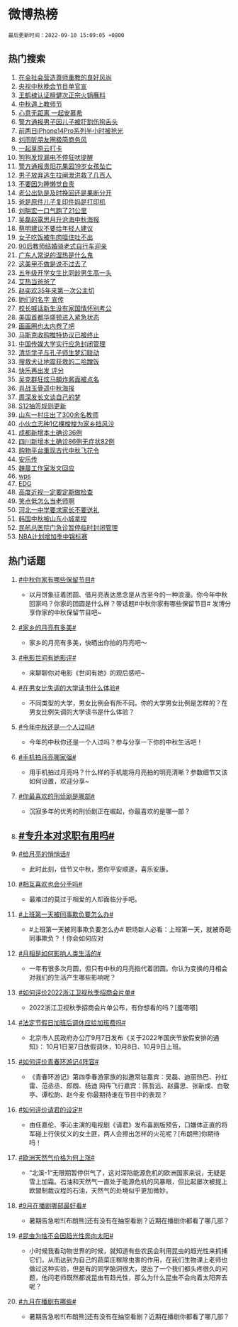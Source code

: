 # 微博热榜

`最后更新时间：2022-09-10 15:09:05 +0800`

## 热门搜索

1. [在全社会营造尊师重教的良好风尚](https://m.weibo.cn/search?containerid=100103type%3D1%26t%3D10%26q%3D%23%E5%9C%A8%E5%85%A8%E7%A4%BE%E4%BC%9A%E8%90%A5%E9%80%A0%E5%B0%8A%E5%B8%88%E9%87%8D%E6%95%99%E7%9A%84%E8%89%AF%E5%A5%BD%E9%A3%8E%E5%B0%9A%23&stream_entry_id=51&isnewpage=1&extparam=seat%3D1%26pos%3D0%26c_type%3D51%26filter_type%3Drealtimehot%26dgr%3D0%26cate%3D10103%26display_time%3D1662793743%26pre_seqid%3D1662793510839021328165&luicode=10000011&lfid=106003type%253D25%2526t%253D3%2526disable_hot%253D1%2526filter_type%253Drealtimehot)
1. [央视中秋晚会节目单官宣](http://m.weibo.cn/c/wbox?&id=076e2qeuae&roomid=15343&q=%23%E5%A4%AE%E8%A7%86%E4%B8%AD%E7%A7%8B%E6%99%9A%E4%BC%9A%E8%8A%82%E7%9B%AE%E5%8D%95%E5%AE%98%E5%AE%A3%23&extparam=seat%3D1%26pos%3D0%26realpos%3D1%26lcate%3D5001%26c_type%3D31%26flag%3D1%26band_rank%3D1%26filter_type%3Drealtimehot%26q%3D%2523%25E5%25A4%25AE%25E8%25A7%2586%25E4%25B8%25AD%25E7%25A7%258B%25E6%2599%259A%25E4%25BC%259A%25E8%258A%2582%25E7%259B%25AE%25E5%258D%2595%25E5%25AE%2598%25E5%25AE%25A3%2523%26dgr%3D0%26cate%3D0%26display_time%3D1662793743%26pre_seqid%3D1662793510839021328165&luicode=10000011&lfid=106003type%253D25%2526t%253D3%2526disable_hot%253D1%2526filter_type%253Drealtimehot)
1. [王鹤棣认证檀健次正宗火锅蘸料](http://m.weibo.cn/c/wbox?&id=076e2qeuae&roomid=15332&q=%23%E7%8E%8B%E9%B9%A4%E6%A3%A3%E8%AE%A4%E8%AF%81%E6%AA%80%E5%81%A5%E6%AC%A1%E6%AD%A3%E5%AE%97%E7%81%AB%E9%94%85%E8%98%B8%E6%96%99%23&extparam=seat%3D1%26pos%3D1%26realpos%3D2%26lcate%3D5001%26c_type%3D31%26flag%3D1%26band_rank%3D2%26filter_type%3Drealtimehot%26q%3D%2523%25E7%258E%258B%25E9%25B9%25A4%25E6%25A3%25A3%25E8%25AE%25A4%25E8%25AF%2581%25E6%25AA%2580%25E5%2581%25A5%25E6%25AC%25A1%25E6%25AD%25A3%25E5%25AE%2597%25E7%2581%25AB%25E9%2594%2585%25E8%2598%25B8%25E6%2596%2599%2523%26dgr%3D0%26cate%3D0%26display_time%3D1662793743%26pre_seqid%3D1662793510839021328165&luicode=10000011&lfid=106003type%253D25%2526t%253D3%2526disable_hot%253D1%2526filter_type%253Drealtimehot)
1. [中秋遇上教师节](https://m.weibo.cn/search?containerid=100103type%3D1%26t%3D10%26q%3D%23%E4%B8%AD%E7%A7%8B%E9%81%87%E4%B8%8A%E6%95%99%E5%B8%88%E8%8A%82%23&stream_entry_id=31&isnewpage=1&extparam=seat%3D1%26pos%3D2%26realpos%3D3%26lcate%3D5001%26c_type%3D31%26flag%3D16%26band_rank%3D3%26filter_type%3Drealtimehot%26q%3D%2523%25E4%25B8%25AD%25E7%25A7%258B%25E9%2581%2587%25E4%25B8%258A%25E6%2595%2599%25E5%25B8%2588%25E8%258A%2582%2523%26dgr%3D0%26cate%3D0%26display_time%3D1662793743%26pre_seqid%3D1662793510839021328165&luicode=10000011&lfid=106003type%253D25%2526t%253D3%2526disable_hot%253D1%2526filter_type%253Drealtimehot)
1. [心意无距离 一起安慕希](https://m.weibo.cn/search?containerid=100103type%3D1%26t%3D10%26q%3D%23%E5%BF%83%E6%84%8F%E6%97%A0%E8%B7%9D%E7%A6%BB+%E4%B8%80%E8%B5%B7%E5%AE%89%E6%85%95%E5%B8%8C%23&stream_entry_id=31&isnewpage=1&extparam=seat%3D1%26topic_ad%3D1%26pos%3D3%26lcate%3D5001%26c_type%3D31%26band_rank%3D4%26adid%3D164760%26filter_type%3Drealtimehot%26q%3D%2523%25E5%25BF%2583%25E6%2584%258F%25E6%2597%25A0%25E8%25B7%259D%25E7%25A6%25BB%2520%25E4%25B8%2580%25E8%25B5%25B7%25E5%25AE%2589%25E6%2585%2595%25E5%25B8%258C%2523%26dgr%3D0%26cate%3D0%26display_time%3D1662793743%26pre_seqid%3D1662793510839021328165&luicode=10000011&lfid=106003type%253D25%2526t%253D3%2526disable_hot%253D1%2526filter_type%253Drealtimehot)
1. [警方通报男子因儿子被吓割伤狗舌头](https://m.weibo.cn/search?containerid=100103type%3D1%26t%3D10%26q%3D%23%E8%AD%A6%E6%96%B9%E9%80%9A%E6%8A%A5%E7%94%B7%E5%AD%90%E5%9B%A0%E5%84%BF%E5%AD%90%E8%A2%AB%E5%90%93%E5%89%B2%E4%BC%A4%E7%8B%97%E8%88%8C%E5%A4%B4%23&stream_entry_id=31&isnewpage=1&extparam=seat%3D1%26pos%3D4%26realpos%3D4%26lcate%3D5001%26c_type%3D31%26flag%3D0%26band_rank%3D4%26filter_type%3Drealtimehot%26q%3D%2523%25E8%25AD%25A6%25E6%2596%25B9%25E9%2580%259A%25E6%258A%25A5%25E7%2594%25B7%25E5%25AD%2590%25E5%259B%25A0%25E5%2584%25BF%25E5%25AD%2590%25E8%25A2%25AB%25E5%2590%2593%25E5%2589%25B2%25E4%25BC%25A4%25E7%258B%2597%25E8%2588%258C%25E5%25A4%25B4%2523%26dgr%3D0%26cate%3D0%26display_time%3D1662793743%26pre_seqid%3D1662793510839021328165&luicode=10000011&lfid=106003type%253D25%2526t%253D3%2526disable_hot%253D1%2526filter_type%253Drealtimehot)
1. [前两日iPhone14Pro系列半小时被抢光](https://m.weibo.cn/search?containerid=100103type%3D1%26t%3D10%26q%3D%23%E5%89%8D%E4%B8%A4%E6%97%A5iPhone14Pro%E7%B3%BB%E5%88%97%E5%8D%8A%E5%B0%8F%E6%97%B6%E8%A2%AB%E6%8A%A2%E5%85%89%23&stream_entry_id=31&isnewpage=1&extparam=seat%3D1%26pos%3D5%26realpos%3D5%26lcate%3D5001%26c_type%3D31%26flag%3D0%26band_rank%3D5%26filter_type%3Drealtimehot%26q%3D%2523%25E5%2589%258D%25E4%25B8%25A4%25E6%2597%25A5iPhone14Pro%25E7%25B3%25BB%25E5%2588%2597%25E5%258D%258A%25E5%25B0%258F%25E6%2597%25B6%25E8%25A2%25AB%25E6%258A%25A2%25E5%2585%2589%2523%26dgr%3D0%26cate%3D0%26display_time%3D1662793743%26pre_seqid%3D1662793510839021328165&luicode=10000011&lfid=106003type%253D25%2526t%253D3%2526disable_hot%253D1%2526filter_type%253Drealtimehot)
1. [刘雨昕朋友圈极简商务风](http://m.weibo.cn/c/wbox?&id=076e2qeuae&roomid=15313&q=%23%E5%88%98%E9%9B%A8%E6%98%95%E6%9C%8B%E5%8F%8B%E5%9C%88%E6%9E%81%E7%AE%80%E5%95%86%E5%8A%A1%E9%A3%8E%23&extparam=seat%3D1%26pos%3D6%26realpos%3D6%26lcate%3D5001%26c_type%3D31%26flag%3D0%26band_rank%3D6%26filter_type%3Drealtimehot%26q%3D%2523%25E5%2588%2598%25E9%259B%25A8%25E6%2598%2595%25E6%259C%258B%25E5%258F%258B%25E5%259C%2588%25E6%259E%2581%25E7%25AE%2580%25E5%2595%2586%25E5%258A%25A1%25E9%25A3%258E%2523%26dgr%3D0%26cate%3D0%26display_time%3D1662793743%26pre_seqid%3D1662793510839021328165&luicode=10000011&lfid=106003type%253D25%2526t%253D3%2526disable_hot%253D1%2526filter_type%253Drealtimehot)
1. [一起草原云打卡](https://m.weibo.cn/search?containerid=100103type%3D1%26t%3D10%26q%3D%23%E4%B8%80%E8%B5%B7%E8%8D%89%E5%8E%9F%E4%BA%91%E6%89%93%E5%8D%A1%23&stream_entry_id=31&isnewpage=1&extparam=seat%3D1%26pos%3D7%26lcate%3D5001%26c_type%3D31%26band_rank%3D7%26adid%3D164858%26filter_type%3Drealtimehot%26q%3D%2523%25E4%25B8%2580%25E8%25B5%25B7%25E8%258D%2589%25E5%258E%259F%25E4%25BA%2591%25E6%2589%2593%25E5%258D%25A1%2523%26dgr%3D0%26cate%3D0%26display_time%3D1662793743%26pre_seqid%3D1662793510839021328165&luicode=10000011&lfid=106003type%253D25%2526t%253D3%2526disable_hot%253D1%2526filter_type%253Drealtimehot)
1. [狗狗发现漏电不停狂吠提醒](https://m.weibo.cn/search?containerid=100103type%3D1%26t%3D10%26q%3D%23%E7%8B%97%E7%8B%97%E5%8F%91%E7%8E%B0%E6%BC%8F%E7%94%B5%E4%B8%8D%E5%81%9C%E7%8B%82%E5%90%A0%E6%8F%90%E9%86%92%23&stream_entry_id=31&isnewpage=1&extparam=seat%3D1%26pos%3D8%26realpos%3D7%26lcate%3D5001%26c_type%3D31%26flag%3D1%26band_rank%3D7%26filter_type%3Drealtimehot%26q%3D%2523%25E7%258B%2597%25E7%258B%2597%25E5%258F%2591%25E7%258E%25B0%25E6%25BC%258F%25E7%2594%25B5%25E4%25B8%258D%25E5%2581%259C%25E7%258B%2582%25E5%2590%25A0%25E6%258F%2590%25E9%2586%2592%2523%26dgr%3D0%26cate%3D0%26display_time%3D1662793743%26pre_seqid%3D1662793510839021328165&luicode=10000011&lfid=106003type%253D25%2526t%253D3%2526disable_hot%253D1%2526filter_type%253Drealtimehot)
1. [警方通报贵阳花果园19岁女孩坠亡](https://m.weibo.cn/search?containerid=100103type%3D1%26t%3D10%26q%3D%23%E8%AD%A6%E6%96%B9%E9%80%9A%E6%8A%A5%E8%B4%B5%E9%98%B3%E8%8A%B1%E6%9E%9C%E5%9B%AD19%E5%B2%81%E5%A5%B3%E5%AD%A9%E5%9D%A0%E4%BA%A1%23&stream_entry_id=31&isnewpage=1&extparam=seat%3D1%26pos%3D9%26realpos%3D8%26lcate%3D5001%26c_type%3D31%26flag%3D0%26band_rank%3D8%26filter_type%3Drealtimehot%26q%3D%2523%25E8%25AD%25A6%25E6%2596%25B9%25E9%2580%259A%25E6%258A%25A5%25E8%25B4%25B5%25E9%2598%25B3%25E8%258A%25B1%25E6%259E%259C%25E5%259B%25AD19%25E5%25B2%2581%25E5%25A5%25B3%25E5%25AD%25A9%25E5%259D%25A0%25E4%25BA%25A1%2523%26dgr%3D0%26cate%3D0%26display_time%3D1662793743%26pre_seqid%3D1662793510839021328165&luicode=10000011&lfid=106003type%253D25%2526t%253D3%2526disable_hot%253D1%2526filter_type%253Drealtimehot)
1. [男子放弃逃生拉闸泄洪救了几百人](http://m.weibo.cn/c/wbox?&id=076e2qeuae&roomid=15287&q=%23%E7%94%B7%E5%AD%90%E6%94%BE%E5%BC%83%E9%80%83%E7%94%9F%E6%8B%89%E9%97%B8%E6%B3%84%E6%B4%AA%E6%95%91%E4%BA%86%E5%87%A0%E7%99%BE%E4%BA%BA%23&extparam=seat%3D1%26pos%3D10%26realpos%3D9%26lcate%3D5001%26c_type%3D31%26flag%3D16%26band_rank%3D9%26filter_type%3Drealtimehot%26q%3D%2523%25E7%2594%25B7%25E5%25AD%2590%25E6%2594%25BE%25E5%25BC%2583%25E9%2580%2583%25E7%2594%259F%25E6%258B%2589%25E9%2597%25B8%25E6%25B3%2584%25E6%25B4%25AA%25E6%2595%2591%25E4%25BA%2586%25E5%2587%25A0%25E7%2599%25BE%25E4%25BA%25BA%2523%26dgr%3D0%26cate%3D0%26display_time%3D1662793743%26pre_seqid%3D1662793510839021328165&luicode=10000011&lfid=106003type%253D25%2526t%253D3%2526disable_hot%253D1%2526filter_type%253Drealtimehot)
1. [不要因为睡懒觉自责](https://m.weibo.cn/search?containerid=100103type%3D1%26t%3D10%26q%3D%23%E4%B8%8D%E8%A6%81%E5%9B%A0%E4%B8%BA%E7%9D%A1%E6%87%92%E8%A7%89%E8%87%AA%E8%B4%A3%23&stream_entry_id=31&isnewpage=1&extparam=seat%3D1%26pos%3D11%26realpos%3D10%26lcate%3D5001%26c_type%3D31%26flag%3D0%26band_rank%3D10%26filter_type%3Drealtimehot%26q%3D%2523%25E4%25B8%258D%25E8%25A6%2581%25E5%259B%25A0%25E4%25B8%25BA%25E7%259D%25A1%25E6%2587%2592%25E8%25A7%2589%25E8%2587%25AA%25E8%25B4%25A3%2523%26dgr%3D0%26cate%3D0%26display_time%3D1662793743%26pre_seqid%3D1662793510839021328165&luicode=10000011&lfid=106003type%253D25%2526t%253D3%2526disable_hot%253D1%2526filter_type%253Drealtimehot)
1. [老公出轨是及时挽回还是果断分开](http://m.weibo.cn/c/wbox?&id=076e2qeuae&roomid=15324&q=%23%E8%80%81%E5%85%AC%E5%87%BA%E8%BD%A8%E6%98%AF%E5%8F%8A%E6%97%B6%E6%8C%BD%E5%9B%9E%E8%BF%98%E6%98%AF%E6%9E%9C%E6%96%AD%E5%88%86%E5%BC%80%23&extparam=seat%3D1%26pos%3D12%26realpos%3D11%26lcate%3D5001%26c_type%3D31%26flag%3D2%26band_rank%3D11%26filter_type%3Drealtimehot%26q%3D%2523%25E8%2580%2581%25E5%2585%25AC%25E5%2587%25BA%25E8%25BD%25A8%25E6%2598%25AF%25E5%258F%258A%25E6%2597%25B6%25E6%258C%25BD%25E5%259B%259E%25E8%25BF%2598%25E6%2598%25AF%25E6%259E%259C%25E6%2596%25AD%25E5%2588%2586%25E5%25BC%2580%2523%26dgr%3D0%26cate%3D0%26display_time%3D1662793743%26pre_seqid%3D1662793510839021328165&luicode=10000011&lfid=106003type%253D25%2526t%253D3%2526disable_hot%253D1%2526filter_type%253Drealtimehot)
1. [爸是原件儿子复印件妈是打印机](https://m.weibo.cn/search?containerid=100103type%3D1%26t%3D10%26q%3D%23%E7%88%B8%E6%98%AF%E5%8E%9F%E4%BB%B6%E5%84%BF%E5%AD%90%E5%A4%8D%E5%8D%B0%E4%BB%B6%E5%A6%88%E6%98%AF%E6%89%93%E5%8D%B0%E6%9C%BA%23&stream_entry_id=31&isnewpage=1&extparam=seat%3D1%26pos%3D13%26realpos%3D12%26lcate%3D5001%26c_type%3D31%26flag%3D0%26band_rank%3D12%26filter_type%3Drealtimehot%26q%3D%2523%25E7%2588%25B8%25E6%2598%25AF%25E5%258E%259F%25E4%25BB%25B6%25E5%2584%25BF%25E5%25AD%2590%25E5%25A4%258D%25E5%258D%25B0%25E4%25BB%25B6%25E5%25A6%2588%25E6%2598%25AF%25E6%2589%2593%25E5%258D%25B0%25E6%259C%25BA%2523%26dgr%3D0%26cate%3D0%26display_time%3D1662793743%26pre_seqid%3D1662793510839021328165&luicode=10000011&lfid=106003type%253D25%2526t%253D3%2526disable_hot%253D1%2526filter_type%253Drealtimehot)
1. [刘畊宏一口气跑了21公里](https://m.weibo.cn/search?containerid=100103type%3D1%26t%3D10%26q%3D%23%E5%88%98%E7%95%8A%E5%AE%8F%E4%B8%80%E5%8F%A3%E6%B0%94%E8%B7%91%E4%BA%8621%E5%85%AC%E9%87%8C%23&stream_entry_id=31&isnewpage=1&extparam=seat%3D1%26pos%3D14%26realpos%3D13%26lcate%3D5001%26c_type%3D31%26flag%3D0%26band_rank%3D13%26filter_type%3Drealtimehot%26q%3D%2523%25E5%2588%2598%25E7%2595%258A%25E5%25AE%258F%25E4%25B8%2580%25E5%258F%25A3%25E6%25B0%2594%25E8%25B7%2591%25E4%25BA%258621%25E5%2585%25AC%25E9%2587%258C%2523%26dgr%3D0%26cate%3D0%26display_time%3D1662793743%26pre_seqid%3D1662793510839021328165&luicode=10000011&lfid=106003type%253D25%2526t%253D3%2526disable_hot%253D1%2526filter_type%253Drealtimehot)
1. [吴磊赵露思月升沧海中秋海报](https://m.weibo.cn/search?containerid=100103type%3D1%26t%3D10%26q%3D%23%E5%90%B4%E7%A3%8A%E8%B5%B5%E9%9C%B2%E6%80%9D%E6%9C%88%E5%8D%87%E6%B2%A7%E6%B5%B7%E4%B8%AD%E7%A7%8B%E6%B5%B7%E6%8A%A5%23&stream_entry_id=31&isnewpage=1&extparam=seat%3D1%26pos%3D15%26realpos%3D14%26lcate%3D5001%26c_type%3D31%26flag%3D0%26band_rank%3D14%26filter_type%3Drealtimehot%26q%3D%2523%25E5%2590%25B4%25E7%25A3%258A%25E8%25B5%25B5%25E9%259C%25B2%25E6%2580%259D%25E6%259C%2588%25E5%258D%2587%25E6%25B2%25A7%25E6%25B5%25B7%25E4%25B8%25AD%25E7%25A7%258B%25E6%25B5%25B7%25E6%258A%25A5%2523%26dgr%3D0%26cate%3D0%26display_time%3D1662793743%26pre_seqid%3D1662793510839021328165&luicode=10000011&lfid=106003type%253D25%2526t%253D3%2526disable_hot%253D1%2526filter_type%253Drealtimehot)
1. [蔡明建议不要给年轻人建议](https://m.weibo.cn/search?containerid=100103type%3D1%26t%3D10%26q%3D%23%E8%94%A1%E6%98%8E%E5%BB%BA%E8%AE%AE%E4%B8%8D%E8%A6%81%E7%BB%99%E5%B9%B4%E8%BD%BB%E4%BA%BA%E5%BB%BA%E8%AE%AE%23&stream_entry_id=31&isnewpage=1&extparam=seat%3D1%26pos%3D16%26realpos%3D15%26lcate%3D5001%26c_type%3D31%26flag%3D1%26band_rank%3D15%26filter_type%3Drealtimehot%26q%3D%2523%25E8%2594%25A1%25E6%2598%258E%25E5%25BB%25BA%25E8%25AE%25AE%25E4%25B8%258D%25E8%25A6%2581%25E7%25BB%2599%25E5%25B9%25B4%25E8%25BD%25BB%25E4%25BA%25BA%25E5%25BB%25BA%25E8%25AE%25AE%2523%26dgr%3D0%26cate%3D0%26display_time%3D1662793743%26pre_seqid%3D1662793510839021328165&luicode=10000011&lfid=106003type%253D25%2526t%253D3%2526disable_hot%253D1%2526filter_type%253Drealtimehot)
1. [女子吃饭被牛肉噎住吐不出](https://m.weibo.cn/search?containerid=100103type%3D1%26t%3D10%26q%3D%23%E5%A5%B3%E5%AD%90%E5%90%83%E9%A5%AD%E8%A2%AB%E7%89%9B%E8%82%89%E5%99%8E%E4%BD%8F%E5%90%90%E4%B8%8D%E5%87%BA%23&stream_entry_id=31&isnewpage=1&extparam=seat%3D1%26pos%3D17%26realpos%3D16%26lcate%3D5001%26c_type%3D31%26flag%3D0%26band_rank%3D16%26filter_type%3Drealtimehot%26q%3D%2523%25E5%25A5%25B3%25E5%25AD%2590%25E5%2590%2583%25E9%25A5%25AD%25E8%25A2%25AB%25E7%2589%259B%25E8%2582%2589%25E5%2599%258E%25E4%25BD%258F%25E5%2590%2590%25E4%25B8%258D%25E5%2587%25BA%2523%26dgr%3D0%26cate%3D0%26display_time%3D1662793743%26pre_seqid%3D1662793510839021328165&luicode=10000011&lfid=106003type%253D25%2526t%253D3%2526disable_hot%253D1%2526filter_type%253Drealtimehot)
1. [90后教师结婚骑老式自行车迎亲](https://m.weibo.cn/search?containerid=100103type%3D1%26t%3D10%26q%3D%2390%E5%90%8E%E6%95%99%E5%B8%88%E7%BB%93%E5%A9%9A%E9%AA%91%E8%80%81%E5%BC%8F%E8%87%AA%E8%A1%8C%E8%BD%A6%E8%BF%8E%E4%BA%B2%23&stream_entry_id=31&isnewpage=1&extparam=seat%3D1%26pos%3D18%26realpos%3D17%26lcate%3D5001%26c_type%3D31%26flag%3D0%26band_rank%3D17%26filter_type%3Drealtimehot%26q%3D%252390%25E5%2590%258E%25E6%2595%2599%25E5%25B8%2588%25E7%25BB%2593%25E5%25A9%259A%25E9%25AA%2591%25E8%2580%2581%25E5%25BC%258F%25E8%2587%25AA%25E8%25A1%258C%25E8%25BD%25A6%25E8%25BF%258E%25E4%25BA%25B2%2523%26dgr%3D0%26cate%3D0%26display_time%3D1662793743%26pre_seqid%3D1662793510839021328165&luicode=10000011&lfid=106003type%253D25%2526t%253D3%2526disable_hot%253D1%2526filter_type%253Drealtimehot)
1. [广东人常说的湿热是什么鬼](http://m.weibo.cn/c/wbox?&id=076e2qeuae&roomid=15267&q=%23%E5%B9%BF%E4%B8%9C%E4%BA%BA%E5%B8%B8%E8%AF%B4%E7%9A%84%E6%B9%BF%E7%83%AD%E6%98%AF%E4%BB%80%E4%B9%88%E9%AC%BC%23&extparam=seat%3D1%26pos%3D19%26realpos%3D18%26lcate%3D5001%26c_type%3D31%26flag%3D1%26band_rank%3D18%26filter_type%3Drealtimehot%26q%3D%2523%25E5%25B9%25BF%25E4%25B8%259C%25E4%25BA%25BA%25E5%25B8%25B8%25E8%25AF%25B4%25E7%259A%2584%25E6%25B9%25BF%25E7%2583%25AD%25E6%2598%25AF%25E4%25BB%2580%25E4%25B9%2588%25E9%25AC%25BC%2523%26dgr%3D0%26cate%3D0%26display_time%3D1662793743%26pre_seqid%3D1662793510839021328165&luicode=10000011&lfid=106003type%253D25%2526t%253D3%2526disable_hot%253D1%2526filter_type%253Drealtimehot)
1. [这美甲不做是说不过去了](https://m.weibo.cn/search?containerid=100103type%3D1%26t%3D10%26q%3D%23%E8%BF%99%E7%BE%8E%E7%94%B2%E4%B8%8D%E5%81%9A%E6%98%AF%E8%AF%B4%E4%B8%8D%E8%BF%87%E5%8E%BB%E4%BA%86%23&stream_entry_id=31&isnewpage=1&extparam=seat%3D1%26pos%3D20%26realpos%3D19%26lcate%3D5001%26c_type%3D31%26flag%3D0%26band_rank%3D19%26filter_type%3Drealtimehot%26q%3D%2523%25E8%25BF%2599%25E7%25BE%258E%25E7%2594%25B2%25E4%25B8%258D%25E5%2581%259A%25E6%2598%25AF%25E8%25AF%25B4%25E4%25B8%258D%25E8%25BF%2587%25E5%258E%25BB%25E4%25BA%2586%2523%26dgr%3D0%26cate%3D0%26display_time%3D1662793743%26pre_seqid%3D1662793510839021328165&luicode=10000011&lfid=106003type%253D25%2526t%253D3%2526disable_hot%253D1%2526filter_type%253Drealtimehot)
1. [五年级开学女生比同龄男生高一头](https://m.weibo.cn/search?containerid=100103type%3D1%26t%3D10%26q%3D%23%E4%BA%94%E5%B9%B4%E7%BA%A7%E5%BC%80%E5%AD%A6%E5%A5%B3%E7%94%9F%E6%AF%94%E5%90%8C%E9%BE%84%E7%94%B7%E7%94%9F%E9%AB%98%E4%B8%80%E5%A4%B4%23&stream_entry_id=31&isnewpage=1&extparam=seat%3D1%26pos%3D21%26realpos%3D20%26lcate%3D5001%26c_type%3D31%26flag%3D1%26band_rank%3D20%26filter_type%3Drealtimehot%26q%3D%2523%25E4%25BA%2594%25E5%25B9%25B4%25E7%25BA%25A7%25E5%25BC%2580%25E5%25AD%25A6%25E5%25A5%25B3%25E7%2594%259F%25E6%25AF%2594%25E5%2590%258C%25E9%25BE%2584%25E7%2594%25B7%25E7%2594%259F%25E9%25AB%2598%25E4%25B8%2580%25E5%25A4%25B4%2523%26dgr%3D0%26cate%3D0%26display_time%3D1662793743%26pre_seqid%3D1662793510839021328165&luicode=10000011&lfid=106003type%253D25%2526t%253D3%2526disable_hot%253D1%2526filter_type%253Drealtimehot)
1. [艾热当爸爸了](http://m.weibo.cn/c/wbox?&id=076e2qeuae&roomid=15358&q=%23%E8%89%BE%E7%83%AD%E5%BD%93%E7%88%B8%E7%88%B8%E4%BA%86%23&extparam=seat%3D1%26pos%3D22%26realpos%3D21%26lcate%3D5001%26c_type%3D31%26flag%3D1%26band_rank%3D21%26filter_type%3Drealtimehot%26q%3D%2523%25E8%2589%25BE%25E7%2583%25AD%25E5%25BD%2593%25E7%2588%25B8%25E7%2588%25B8%25E4%25BA%2586%2523%26dgr%3D0%26cate%3D0%26display_time%3D1662793743%26pre_seqid%3D1662793510839021328165&luicode=10000011&lfid=106003type%253D25%2526t%253D3%2526disable_hot%253D1%2526filter_type%253Drealtimehot)
1. [赵奕欢35年来第一次公主切](https://m.weibo.cn/search?containerid=100103type%3D1%26t%3D10%26q%3D%23%E8%B5%B5%E5%A5%95%E6%AC%A235%E5%B9%B4%E6%9D%A5%E7%AC%AC%E4%B8%80%E6%AC%A1%E5%85%AC%E4%B8%BB%E5%88%87%23&stream_entry_id=31&isnewpage=1&extparam=seat%3D1%26pos%3D23%26realpos%3D22%26lcate%3D5001%26c_type%3D31%26flag%3D1%26band_rank%3D22%26filter_type%3Drealtimehot%26q%3D%2523%25E8%25B5%25B5%25E5%25A5%2595%25E6%25AC%25A235%25E5%25B9%25B4%25E6%259D%25A5%25E7%25AC%25AC%25E4%25B8%2580%25E6%25AC%25A1%25E5%2585%25AC%25E4%25B8%25BB%25E5%2588%2587%2523%26dgr%3D0%26cate%3D0%26display_time%3D1662793743%26pre_seqid%3D1662793510839021328165&luicode=10000011&lfid=106003type%253D25%2526t%253D3%2526disable_hot%253D1%2526filter_type%253Drealtimehot)
1. [她们的名字 宣传](http://m.weibo.cn/c/wbox?&id=076e2qeuae&roomid=15335&q=%23%E5%A5%B9%E4%BB%AC%E7%9A%84%E5%90%8D%E5%AD%97+%E5%AE%A3%E4%BC%A0%23&extparam=seat%3D1%26pos%3D24%26realpos%3D23%26lcate%3D5001%26c_type%3D31%26flag%3D0%26band_rank%3D23%26filter_type%3Drealtimehot%26q%3D%2523%25E5%25A5%25B9%25E4%25BB%25AC%25E7%259A%2584%25E5%2590%258D%25E5%25AD%2597%2520%25E5%25AE%25A3%25E4%25BC%25A0%2523%26dgr%3D0%26cate%3D0%26display_time%3D1662793743%26pre_seqid%3D1662793510839021328165&luicode=10000011&lfid=106003type%253D25%2526t%253D3%2526disable_hot%253D1%2526filter_type%253Drealtimehot)
1. [校长喊话新生没有家国情怀别考公](https://m.weibo.cn/search?containerid=100103type%3D1%26t%3D10%26q%3D%23%E6%A0%A1%E9%95%BF%E5%96%8A%E8%AF%9D%E6%96%B0%E7%94%9F%E6%B2%A1%E6%9C%89%E5%AE%B6%E5%9B%BD%E6%83%85%E6%80%80%E5%88%AB%E8%80%83%E5%85%AC%23&stream_entry_id=31&isnewpage=1&extparam=seat%3D1%26pos%3D25%26realpos%3D24%26lcate%3D5001%26c_type%3D31%26flag%3D1%26band_rank%3D24%26filter_type%3Drealtimehot%26q%3D%2523%25E6%25A0%25A1%25E9%2595%25BF%25E5%2596%258A%25E8%25AF%259D%25E6%2596%25B0%25E7%2594%259F%25E6%25B2%25A1%25E6%259C%2589%25E5%25AE%25B6%25E5%259B%25BD%25E6%2583%2585%25E6%2580%2580%25E5%2588%25AB%25E8%2580%2583%25E5%2585%25AC%2523%26dgr%3D0%26cate%3D0%26display_time%3D1662793743%26pre_seqid%3D1662793510839021328165&luicode=10000011&lfid=106003type%253D25%2526t%253D3%2526disable_hot%253D1%2526filter_type%253Drealtimehot)
1. [美国首都华盛顿进入紧急状态](https://m.weibo.cn/search?containerid=100103type%3D1%26t%3D10%26q%3D%23%E7%BE%8E%E5%9B%BD%E9%A6%96%E9%83%BD%E5%8D%8E%E7%9B%9B%E9%A1%BF%E8%BF%9B%E5%85%A5%E7%B4%A7%E6%80%A5%E7%8A%B6%E6%80%81%23&stream_entry_id=31&isnewpage=1&extparam=seat%3D1%26pos%3D26%26realpos%3D25%26lcate%3D5001%26c_type%3D31%26flag%3D0%26band_rank%3D25%26filter_type%3Drealtimehot%26q%3D%2523%25E7%25BE%258E%25E5%259B%25BD%25E9%25A6%2596%25E9%2583%25BD%25E5%258D%258E%25E7%259B%259B%25E9%25A1%25BF%25E8%25BF%259B%25E5%2585%25A5%25E7%25B4%25A7%25E6%2580%25A5%25E7%258A%25B6%25E6%2580%2581%2523%26dgr%3D0%26cate%3D0%26display_time%3D1662793743%26pre_seqid%3D1662793510839021328165&luicode=10000011&lfid=106003type%253D25%2526t%253D3%2526disable_hot%253D1%2526filter_type%253Drealtimehot)
1. [画画圈也太内卷了吧](https://m.weibo.cn/search?containerid=100103type%3D1%26t%3D10%26q%3D%23%E7%94%BB%E7%94%BB%E5%9C%88%E4%B9%9F%E5%A4%AA%E5%86%85%E5%8D%B7%E4%BA%86%E5%90%A7%23&stream_entry_id=31&isnewpage=1&extparam=seat%3D1%26pos%3D27%26realpos%3D26%26lcate%3D5001%26c_type%3D31%26flag%3D1%26band_rank%3D26%26filter_type%3Drealtimehot%26q%3D%2523%25E7%2594%25BB%25E7%2594%25BB%25E5%259C%2588%25E4%25B9%259F%25E5%25A4%25AA%25E5%2586%2585%25E5%258D%25B7%25E4%25BA%2586%25E5%2590%25A7%2523%26dgr%3D0%26cate%3D0%26display_time%3D1662793743%26pre_seqid%3D1662793510839021328165&luicode=10000011&lfid=106003type%253D25%2526t%253D3%2526disable_hot%253D1%2526filter_type%253Drealtimehot)
1. [马斯克收购推特协议已被终止](https://m.weibo.cn/search?containerid=100103type%3D1%26t%3D10%26q%3D%23%E9%A9%AC%E6%96%AF%E5%85%8B%E6%94%B6%E8%B4%AD%E6%8E%A8%E7%89%B9%E5%8D%8F%E8%AE%AE%E5%B7%B2%E8%A2%AB%E7%BB%88%E6%AD%A2%23&stream_entry_id=31&isnewpage=1&extparam=seat%3D1%26pos%3D28%26realpos%3D27%26lcate%3D5001%26c_type%3D31%26flag%3D0%26band_rank%3D27%26filter_type%3Drealtimehot%26q%3D%2523%25E9%25A9%25AC%25E6%2596%25AF%25E5%2585%258B%25E6%2594%25B6%25E8%25B4%25AD%25E6%258E%25A8%25E7%2589%25B9%25E5%258D%258F%25E8%25AE%25AE%25E5%25B7%25B2%25E8%25A2%25AB%25E7%25BB%2588%25E6%25AD%25A2%2523%26dgr%3D0%26cate%3D0%26display_time%3D1662793743%26pre_seqid%3D1662793510839021328165&luicode=10000011&lfid=106003type%253D25%2526t%253D3%2526disable_hot%253D1%2526filter_type%253Drealtimehot)
1. [中国传媒大学实行应急封闭管理](https://m.weibo.cn/search?containerid=100103type%3D1%26t%3D10%26q%3D%23%E4%B8%AD%E5%9B%BD%E4%BC%A0%E5%AA%92%E5%A4%A7%E5%AD%A6%E5%AE%9E%E8%A1%8C%E5%BA%94%E6%80%A5%E5%B0%81%E9%97%AD%E7%AE%A1%E7%90%86%23&stream_entry_id=31&isnewpage=1&extparam=seat%3D1%26pos%3D29%26realpos%3D28%26lcate%3D5001%26c_type%3D31%26flag%3D0%26band_rank%3D28%26filter_type%3Drealtimehot%26q%3D%2523%25E4%25B8%25AD%25E5%259B%25BD%25E4%25BC%25A0%25E5%25AA%2592%25E5%25A4%25A7%25E5%25AD%25A6%25E5%25AE%259E%25E8%25A1%258C%25E5%25BA%2594%25E6%2580%25A5%25E5%25B0%2581%25E9%2597%25AD%25E7%25AE%25A1%25E7%2590%2586%2523%26dgr%3D0%26cate%3D0%26display_time%3D1662793743%26pre_seqid%3D1662793510839021328165&luicode=10000011&lfid=106003type%253D25%2526t%253D3%2526disable_hot%253D1%2526filter_type%253Drealtimehot)
1. [清华学子与孔子师生梦幻联动](https://m.weibo.cn/search?containerid=100103type%3D1%26t%3D10%26q%3D%23%E6%B8%85%E5%8D%8E%E5%AD%A6%E5%AD%90%E4%B8%8E%E5%AD%94%E5%AD%90%E5%B8%88%E7%94%9F%E6%A2%A6%E5%B9%BB%E8%81%94%E5%8A%A8%23&stream_entry_id=31&isnewpage=1&extparam=seat%3D1%26pos%3D30%26realpos%3D29%26lcate%3D5001%26c_type%3D31%26flag%3D0%26band_rank%3D29%26filter_type%3Drealtimehot%26q%3D%2523%25E6%25B8%2585%25E5%258D%258E%25E5%25AD%25A6%25E5%25AD%2590%25E4%25B8%258E%25E5%25AD%2594%25E5%25AD%2590%25E5%25B8%2588%25E7%2594%259F%25E6%25A2%25A6%25E5%25B9%25BB%25E8%2581%2594%25E5%258A%25A8%2523%26dgr%3D0%26cate%3D0%26display_time%3D1662793743%26pre_seqid%3D1662793510839021328165&luicode=10000011&lfid=106003type%253D25%2526t%253D3%2526disable_hot%253D1%2526filter_type%253Drealtimehot)
1. [搜救犬让地震获救的二哈蹭饭](https://m.weibo.cn/search?containerid=100103type%3D1%26t%3D10%26q%3D%23%E6%90%9C%E6%95%91%E7%8A%AC%E8%AE%A9%E5%9C%B0%E9%9C%87%E8%8E%B7%E6%95%91%E7%9A%84%E4%BA%8C%E5%93%88%E8%B9%AD%E9%A5%AD%23&stream_entry_id=31&isnewpage=1&extparam=seat%3D1%26pos%3D31%26realpos%3D30%26lcate%3D5001%26c_type%3D31%26flag%3D0%26band_rank%3D30%26filter_type%3Drealtimehot%26q%3D%2523%25E6%2590%259C%25E6%2595%2591%25E7%258A%25AC%25E8%25AE%25A9%25E5%259C%25B0%25E9%259C%2587%25E8%258E%25B7%25E6%2595%2591%25E7%259A%2584%25E4%25BA%258C%25E5%2593%2588%25E8%25B9%25AD%25E9%25A5%25AD%2523%26dgr%3D0%26cate%3D0%26display_time%3D1662793743%26pre_seqid%3D1662793510839021328165&luicode=10000011&lfid=106003type%253D25%2526t%253D3%2526disable_hot%253D1%2526filter_type%253Drealtimehot)
1. [快乐再出发 评分](https://m.weibo.cn/search?containerid=100103type%3D1%26t%3D10%26q%3D%E5%BF%AB%E4%B9%90%E5%86%8D%E5%87%BA%E5%8F%91+%E8%AF%84%E5%88%86&stream_entry_id=31&isnewpage=1&extparam=seat%3D1%26pos%3D32%26realpos%3D31%26lcate%3D5001%26c_type%3D31%26flag%3D1%26band_rank%3D31%26filter_type%3Drealtimehot%26q%3D%25E5%25BF%25AB%25E4%25B9%2590%25E5%2586%258D%25E5%2587%25BA%25E5%258F%2591%2520%25E8%25AF%2584%25E5%2588%2586%26dgr%3D0%26cate%3D0%26display_time%3D1662793743%26pre_seqid%3D1662793510839021328165&luicode=10000011&lfid=106003type%253D25%2526t%253D3%2526disable_hot%253D1%2526filter_type%253Drealtimehot)
1. [吴克群狂炫马頔炸酱面被点名](http://m.weibo.cn/c/wbox?&id=076e2qeuae&roomid=15349&q=%23%E5%90%B4%E5%85%8B%E7%BE%A4%E7%8B%82%E7%82%AB%E9%A9%AC%E9%A0%94%E7%82%B8%E9%85%B1%E9%9D%A2%E8%A2%AB%E7%82%B9%E5%90%8D%23&extparam=seat%3D1%26pos%3D33%26realpos%3D32%26lcate%3D5001%26c_type%3D31%26flag%3D1%26band_rank%3D32%26filter_type%3Drealtimehot%26q%3D%2523%25E5%2590%25B4%25E5%2585%258B%25E7%25BE%25A4%25E7%258B%2582%25E7%2582%25AB%25E9%25A9%25AC%25E9%25A0%2594%25E7%2582%25B8%25E9%2585%25B1%25E9%259D%25A2%25E8%25A2%25AB%25E7%2582%25B9%25E5%2590%258D%2523%26dgr%3D0%26cate%3D0%26display_time%3D1662793743%26pre_seqid%3D1662793510839021328165&luicode=10000011&lfid=106003type%253D25%2526t%253D3%2526disable_hot%253D1%2526filter_type%253Drealtimehot)
1. [肖战玉骨遥中秋海报](http://m.weibo.cn/c/wbox?&id=076e2qeuae&roomid=15295&q=%23%E8%82%96%E6%88%98%E7%8E%89%E9%AA%A8%E9%81%A5%E4%B8%AD%E7%A7%8B%E6%B5%B7%E6%8A%A5%23&extparam=seat%3D1%26pos%3D34%26realpos%3D33%26lcate%3D5001%26c_type%3D31%26flag%3D0%26band_rank%3D33%26filter_type%3Drealtimehot%26q%3D%2523%25E8%2582%2596%25E6%2588%2598%25E7%258E%2589%25E9%25AA%25A8%25E9%2581%25A5%25E4%25B8%25AD%25E7%25A7%258B%25E6%25B5%25B7%25E6%258A%25A5%2523%26dgr%3D0%26cate%3D0%26display_time%3D1662793743%26pre_seqid%3D1662793510839021328165&luicode=10000011&lfid=106003type%253D25%2526t%253D3%2526disable_hot%253D1%2526filter_type%253Drealtimehot)
1. [周深发长文谈自己的梦](https://m.weibo.cn/search?containerid=100103type%3D1%26t%3D10%26q%3D%23%E5%91%A8%E6%B7%B1%E5%8F%91%E9%95%BF%E6%96%87%E8%B0%88%E8%87%AA%E5%B7%B1%E7%9A%84%E6%A2%A6%23&stream_entry_id=31&isnewpage=1&extparam=seat%3D1%26pos%3D35%26realpos%3D34%26lcate%3D5001%26c_type%3D31%26flag%3D1%26band_rank%3D34%26filter_type%3Drealtimehot%26q%3D%2523%25E5%2591%25A8%25E6%25B7%25B1%25E5%258F%2591%25E9%2595%25BF%25E6%2596%2587%25E8%25B0%2588%25E8%2587%25AA%25E5%25B7%25B1%25E7%259A%2584%25E6%25A2%25A6%2523%26dgr%3D0%26cate%3D0%26display_time%3D1662793743%26pre_seqid%3D1662793510839021328165&luicode=10000011&lfid=106003type%253D25%2526t%253D3%2526disable_hot%253D1%2526filter_type%253Drealtimehot)
1. [S12抽签规则更新](https://m.weibo.cn/search?containerid=100103type%3D1%26t%3D10%26q%3D%23S12%E6%8A%BD%E7%AD%BE%E8%A7%84%E5%88%99%E6%9B%B4%E6%96%B0%23&stream_entry_id=31&isnewpage=1&extparam=seat%3D1%26pos%3D36%26realpos%3D35%26lcate%3D5001%26c_type%3D31%26flag%3D0%26band_rank%3D35%26filter_type%3Drealtimehot%26q%3D%2523S12%25E6%258A%25BD%25E7%25AD%25BE%25E8%25A7%2584%25E5%2588%2599%25E6%259B%25B4%25E6%2596%25B0%2523%26dgr%3D0%26cate%3D0%26display_time%3D1662793743%26pre_seqid%3D1662793510839021328165&luicode=10000011&lfid=106003type%253D25%2526t%253D3%2526disable_hot%253D1%2526filter_type%253Drealtimehot)
1. [山东一村庄出了300余名教师](https://m.weibo.cn/search?containerid=100103type%3D1%26t%3D10%26q%3D%23%E5%B1%B1%E4%B8%9C%E4%B8%80%E6%9D%91%E5%BA%84%E5%87%BA%E4%BA%86300%E4%BD%99%E5%90%8D%E6%95%99%E5%B8%88%23&stream_entry_id=31&isnewpage=1&extparam=seat%3D1%26pos%3D37%26realpos%3D36%26lcate%3D5001%26c_type%3D31%26flag%3D0%26band_rank%3D36%26filter_type%3Drealtimehot%26q%3D%2523%25E5%25B1%25B1%25E4%25B8%259C%25E4%25B8%2580%25E6%259D%2591%25E5%25BA%2584%25E5%2587%25BA%25E4%25BA%2586300%25E4%25BD%2599%25E5%2590%258D%25E6%2595%2599%25E5%25B8%2588%2523%26dgr%3D0%26cate%3D0%26display_time%3D1662793743%26pre_seqid%3D1662793510839021328165&luicode=10000011&lfid=106003type%253D25%2526t%253D3%2526disable_hot%253D1%2526filter_type%253Drealtimehot)
1. [小伙立志种1亿棵梭梭为家乡挡风沙](https://m.weibo.cn/search?containerid=100103type%3D1%26t%3D10%26q%3D%23%E5%B0%8F%E4%BC%99%E7%AB%8B%E5%BF%97%E7%A7%8D1%E4%BA%BF%E6%A3%B5%E6%A2%AD%E6%A2%AD%E4%B8%BA%E5%AE%B6%E4%B9%A1%E6%8C%A1%E9%A3%8E%E6%B2%99%23&stream_entry_id=31&isnewpage=1&extparam=seat%3D1%26pos%3D38%26realpos%3D37%26lcate%3D5001%26c_type%3D31%26flag%3D1%26band_rank%3D37%26filter_type%3Drealtimehot%26q%3D%2523%25E5%25B0%258F%25E4%25BC%2599%25E7%25AB%258B%25E5%25BF%2597%25E7%25A7%258D1%25E4%25BA%25BF%25E6%25A3%25B5%25E6%25A2%25AD%25E6%25A2%25AD%25E4%25B8%25BA%25E5%25AE%25B6%25E4%25B9%25A1%25E6%258C%25A1%25E9%25A3%258E%25E6%25B2%2599%2523%26dgr%3D0%26cate%3D0%26display_time%3D1662793743%26pre_seqid%3D1662793510839021328165&luicode=10000011&lfid=106003type%253D25%2526t%253D3%2526disable_hot%253D1%2526filter_type%253Drealtimehot)
1. [成都新增本土确诊36例](https://m.weibo.cn/search?containerid=100103type%3D1%26t%3D10%26q%3D%23%E6%88%90%E9%83%BD%E6%96%B0%E5%A2%9E%E6%9C%AC%E5%9C%9F%E7%A1%AE%E8%AF%8A36%E4%BE%8B%23&stream_entry_id=31&isnewpage=1&extparam=seat%3D1%26pos%3D39%26realpos%3D38%26lcate%3D5001%26c_type%3D31%26flag%3D0%26band_rank%3D38%26filter_type%3Drealtimehot%26q%3D%2523%25E6%2588%2590%25E9%2583%25BD%25E6%2596%25B0%25E5%25A2%259E%25E6%259C%25AC%25E5%259C%259F%25E7%25A1%25AE%25E8%25AF%258A36%25E4%25BE%258B%2523%26dgr%3D0%26cate%3D0%26display_time%3D1662793743%26pre_seqid%3D1662793510839021328165&luicode=10000011&lfid=106003type%253D25%2526t%253D3%2526disable_hot%253D1%2526filter_type%253Drealtimehot)
1. [四川新增本土确诊86例无症状82例](https://m.weibo.cn/search?containerid=100103type%3D1%26t%3D10%26q%3D%23%E5%9B%9B%E5%B7%9D%E6%96%B0%E5%A2%9E%E6%9C%AC%E5%9C%9F%E7%A1%AE%E8%AF%8A86%E4%BE%8B%E6%97%A0%E7%97%87%E7%8A%B682%E4%BE%8B%23&stream_entry_id=31&isnewpage=1&extparam=seat%3D1%26pos%3D40%26realpos%3D39%26lcate%3D5001%26c_type%3D31%26flag%3D0%26band_rank%3D39%26filter_type%3Drealtimehot%26q%3D%2523%25E5%259B%259B%25E5%25B7%259D%25E6%2596%25B0%25E5%25A2%259E%25E6%259C%25AC%25E5%259C%259F%25E7%25A1%25AE%25E8%25AF%258A86%25E4%25BE%258B%25E6%2597%25A0%25E7%2597%2587%25E7%258A%25B682%25E4%25BE%258B%2523%26dgr%3D0%26cate%3D0%26display_time%3D1662793743%26pre_seqid%3D1662793510839021328165&luicode=10000011&lfid=106003type%253D25%2526t%253D3%2526disable_hot%253D1%2526filter_type%253Drealtimehot)
1. [购物平台重现古代中秋飞花令](https://m.weibo.cn/search?containerid=100103type%3D1%26t%3D10%26q%3D%23%E8%B4%AD%E7%89%A9%E5%B9%B3%E5%8F%B0%E9%87%8D%E7%8E%B0%E5%8F%A4%E4%BB%A3%E4%B8%AD%E7%A7%8B%E9%A3%9E%E8%8A%B1%E4%BB%A4%23&stream_entry_id=31&isnewpage=1&extparam=seat%3D1%26pos%3D41%26realpos%3D40%26lcate%3D5001%26c_type%3D31%26flag%3D0%26band_rank%3D40%26adid%3D165076%26filter_type%3Drealtimehot%26q%3D%2523%25E8%25B4%25AD%25E7%2589%25A9%25E5%25B9%25B3%25E5%258F%25B0%25E9%2587%258D%25E7%258E%25B0%25E5%258F%25A4%25E4%25BB%25A3%25E4%25B8%25AD%25E7%25A7%258B%25E9%25A3%259E%25E8%258A%25B1%25E4%25BB%25A4%2523%26dgr%3D0%26cate%3D0%26display_time%3D1662793743%26pre_seqid%3D1662793510839021328165&luicode=10000011&lfid=106003type%253D25%2526t%253D3%2526disable_hot%253D1%2526filter_type%253Drealtimehot)
1. [安乐传](http://m.weibo.cn/c/wbox?&id=076e2qeuae&roomid=9774&q=%23%E5%AE%89%E4%B9%90%E4%BC%A0%23&extparam=seat%3D1%26pos%3D42%26realpos%3D41%26lcate%3D5001%26c_type%3D31%26flag%3D0%26band_rank%3D41%26filter_type%3Drealtimehot%26q%3D%2523%25E5%25AE%2589%25E4%25B9%2590%25E4%25BC%25A0%2523%26dgr%3D0%26cate%3D0%26display_time%3D1662793743%26pre_seqid%3D1662793510839021328165&luicode=10000011&lfid=106003type%253D25%2526t%253D3%2526disable_hot%253D1%2526filter_type%253Drealtimehot)
1. [魏晨工作室发文回应](http://m.weibo.cn/c/wbox?&id=076e2qeuae&roomid=15271&q=%23%E9%AD%8F%E6%99%A8%E5%B7%A5%E4%BD%9C%E5%AE%A4%E5%8F%91%E6%96%87%E5%9B%9E%E5%BA%94%23&extparam=seat%3D1%26pos%3D43%26realpos%3D42%26lcate%3D5001%26c_type%3D31%26flag%3D0%26band_rank%3D42%26filter_type%3Drealtimehot%26q%3D%2523%25E9%25AD%258F%25E6%2599%25A8%25E5%25B7%25A5%25E4%25BD%259C%25E5%25AE%25A4%25E5%258F%2591%25E6%2596%2587%25E5%259B%259E%25E5%25BA%2594%2523%26dgr%3D0%26cate%3D0%26display_time%3D1662793743%26pre_seqid%3D1662793510839021328165&luicode=10000011&lfid=106003type%253D25%2526t%253D3%2526disable_hot%253D1%2526filter_type%253Drealtimehot)
1. [wps](https://m.weibo.cn/search?containerid=100103type%3D1%26t%3D10%26q%3D%23wps%23&stream_entry_id=31&isnewpage=1&extparam=seat%3D1%26pos%3D44%26realpos%3D43%26lcate%3D5001%26c_type%3D31%26flag%3D0%26band_rank%3D43%26filter_type%3Drealtimehot%26q%3D%2523wps%2523%26dgr%3D0%26cate%3D0%26display_time%3D1662793743%26pre_seqid%3D1662793510839021328165&luicode=10000011&lfid=106003type%253D25%2526t%253D3%2526disable_hot%253D1%2526filter_type%253Drealtimehot)
1. [EDG](https://m.weibo.cn/search?containerid=100103type%3D1%26t%3D10%26q%3DEDG&stream_entry_id=31&isnewpage=1&extparam=seat%3D1%26pos%3D45%26realpos%3D44%26lcate%3D5001%26c_type%3D31%26flag%3D1%26band_rank%3D44%26filter_type%3Drealtimehot%26q%3DEDG%26dgr%3D0%26cate%3D0%26display_time%3D1662793743%26pre_seqid%3D1662793510839021328165&luicode=10000011&lfid=106003type%253D25%2526t%253D3%2526disable_hot%253D1%2526filter_type%253Drealtimehot)
1. [高度近视一定要定期做检查](https://m.weibo.cn/search?containerid=100103type%3D1%26t%3D10%26q%3D%23%E9%AB%98%E5%BA%A6%E8%BF%91%E8%A7%86%E4%B8%80%E5%AE%9A%E8%A6%81%E5%AE%9A%E6%9C%9F%E5%81%9A%E6%A3%80%E6%9F%A5%23&stream_entry_id=31&isnewpage=1&extparam=seat%3D1%26pos%3D46%26realpos%3D45%26lcate%3D5001%26c_type%3D31%26flag%3D0%26band_rank%3D45%26filter_type%3Drealtimehot%26q%3D%2523%25E9%25AB%2598%25E5%25BA%25A6%25E8%25BF%2591%25E8%25A7%2586%25E4%25B8%2580%25E5%25AE%259A%25E8%25A6%2581%25E5%25AE%259A%25E6%259C%259F%25E5%2581%259A%25E6%25A3%2580%25E6%259F%25A5%2523%26dgr%3D0%26cate%3D0%26display_time%3D1662793743%26pre_seqid%3D1662793510839021328165&luicode=10000011&lfid=106003type%253D25%2526t%253D3%2526disable_hot%253D1%2526filter_type%253Drealtimehot)
1. [笑点低怎么当老师啊](http://m.weibo.cn/c/wbox?&id=076e2qeuae&roomid=15285&q=%23%E7%AC%91%E7%82%B9%E4%BD%8E%E6%80%8E%E4%B9%88%E5%BD%93%E8%80%81%E5%B8%88%E5%95%8A%23&extparam=seat%3D1%26pos%3D47%26realpos%3D46%26lcate%3D5001%26c_type%3D31%26flag%3D0%26band_rank%3D46%26filter_type%3Drealtimehot%26q%3D%2523%25E7%25AC%2591%25E7%2582%25B9%25E4%25BD%258E%25E6%2580%258E%25E4%25B9%2588%25E5%25BD%2593%25E8%2580%2581%25E5%25B8%2588%25E5%2595%258A%2523%26dgr%3D0%26cate%3D0%26display_time%3D1662793743%26pre_seqid%3D1662793510839021328165&luicode=10000011&lfid=106003type%253D25%2526t%253D3%2526disable_hot%253D1%2526filter_type%253Drealtimehot)
1. [河北一中学要求家长不要送礼](https://m.weibo.cn/search?containerid=100103type%3D1%26t%3D10%26q%3D%23%E6%B2%B3%E5%8C%97%E4%B8%80%E4%B8%AD%E5%AD%A6%E8%A6%81%E6%B1%82%E5%AE%B6%E9%95%BF%E4%B8%8D%E8%A6%81%E9%80%81%E7%A4%BC%23&stream_entry_id=31&isnewpage=1&extparam=seat%3D1%26pos%3D48%26realpos%3D47%26lcate%3D5001%26c_type%3D31%26flag%3D0%26band_rank%3D47%26filter_type%3Drealtimehot%26q%3D%2523%25E6%25B2%25B3%25E5%258C%2597%25E4%25B8%2580%25E4%25B8%25AD%25E5%25AD%25A6%25E8%25A6%2581%25E6%25B1%2582%25E5%25AE%25B6%25E9%2595%25BF%25E4%25B8%258D%25E8%25A6%2581%25E9%2580%2581%25E7%25A4%25BC%2523%26dgr%3D0%26cate%3D0%26display_time%3D1662793743%26pre_seqid%3D1662793510839021328165&luicode=10000011&lfid=106003type%253D25%2526t%253D3%2526disable_hot%253D1%2526filter_type%253Drealtimehot)
1. [韩国中秋被山东小城拿捏](https://m.weibo.cn/search?containerid=100103type%3D1%26t%3D10%26q%3D%23%E9%9F%A9%E5%9B%BD%E4%B8%AD%E7%A7%8B%E8%A2%AB%E5%B1%B1%E4%B8%9C%E5%B0%8F%E5%9F%8E%E6%8B%BF%E6%8D%8F%23&stream_entry_id=31&isnewpage=1&extparam=seat%3D1%26pos%3D49%26realpos%3D48%26lcate%3D5001%26c_type%3D31%26flag%3D1%26band_rank%3D48%26filter_type%3Drealtimehot%26q%3D%2523%25E9%259F%25A9%25E5%259B%25BD%25E4%25B8%25AD%25E7%25A7%258B%25E8%25A2%25AB%25E5%25B1%25B1%25E4%25B8%259C%25E5%25B0%258F%25E5%259F%258E%25E6%258B%25BF%25E6%258D%258F%2523%26dgr%3D0%26cate%3D0%26display_time%3D1662793743%26pre_seqid%3D1662793510839021328165&luicode=10000011&lfid=106003type%253D25%2526t%253D3%2526disable_hot%253D1%2526filter_type%253Drealtimehot)
1. [民航总医院门急诊暂停临时封闭管理](https://m.weibo.cn/search?containerid=100103type%3D1%26t%3D10%26q%3D%23%E6%B0%91%E8%88%AA%E6%80%BB%E5%8C%BB%E9%99%A2%E9%97%A8%E6%80%A5%E8%AF%8A%E6%9A%82%E5%81%9C%E4%B8%B4%E6%97%B6%E5%B0%81%E9%97%AD%E7%AE%A1%E7%90%86%23&stream_entry_id=31&isnewpage=1&extparam=seat%3D1%26pos%3D50%26realpos%3D49%26lcate%3D5001%26c_type%3D31%26flag%3D0%26band_rank%3D49%26filter_type%3Drealtimehot%26q%3D%2523%25E6%25B0%2591%25E8%2588%25AA%25E6%2580%25BB%25E5%258C%25BB%25E9%2599%25A2%25E9%2597%25A8%25E6%2580%25A5%25E8%25AF%258A%25E6%259A%2582%25E5%2581%259C%25E4%25B8%25B4%25E6%2597%25B6%25E5%25B0%2581%25E9%2597%25AD%25E7%25AE%25A1%25E7%2590%2586%2523%26dgr%3D0%26cate%3D0%26display_time%3D1662793743%26pre_seqid%3D1662793510839021328165&luicode=10000011&lfid=106003type%253D25%2526t%253D3%2526disable_hot%253D1%2526filter_type%253Drealtimehot)
1. [NBA计划增加季中锦标赛](https://m.weibo.cn/search?containerid=100103type%3D1%26t%3D10%26q%3D%23NBA%E8%AE%A1%E5%88%92%E5%A2%9E%E5%8A%A0%E5%AD%A3%E4%B8%AD%E9%94%A6%E6%A0%87%E8%B5%9B%23&stream_entry_id=31&isnewpage=1&extparam=seat%3D1%26pos%3D51%26realpos%3D50%26lcate%3D5001%26c_type%3D31%26flag%3D0%26band_rank%3D50%26filter_type%3Drealtimehot%26q%3D%2523NBA%25E8%25AE%25A1%25E5%2588%2592%25E5%25A2%259E%25E5%258A%25A0%25E5%25AD%25A3%25E4%25B8%25AD%25E9%2594%25A6%25E6%25A0%2587%25E8%25B5%259B%2523%26dgr%3D0%26cate%3D0%26display_time%3D1662793743%26pre_seqid%3D1662793510839021328165&luicode=10000011&lfid=106003type%253D25%2526t%253D3%2526disable_hot%253D1%2526filter_type%253Drealtimehot)

## 热门话题

1. [#中秋你家有哪些保留节目#](https://m.weibo.cn/search?containerid=231522type%3D1%26t%3D10%26q%3D%23%E4%B8%AD%E7%A7%8B%E4%BD%A0%E5%AE%B6%E6%9C%89%E5%93%AA%E4%BA%9B%E4%BF%9D%E7%95%99%E8%8A%82%E7%9B%AE%23&stream_entry_id=128&isnewpage=1&extparam=seat%3D1%26cate%3D5004%26pos%3D1-0-0%26unitid%3D1662696088355%26lcate%3D5004%26dgr%3D0%26c_type%3D128%26display_time%3D1662793745%26pre_seqid%3D166279374532804025152&luicode=10000011&lfid=231648_-_4)
    - 以月饼象征着团圆、借月亮表达思念是从古至今的一种浪漫。你今年中秋回家吗？你家的团圆是什么样？带话题#中秋你家有哪些保留节目#  发博分享你家的中秋保留节目吧~

1. [#家乡的月亮有多美#](https://m.weibo.cn/search?containerid=231522type%3D1%26t%3D10%26q%3D%23%E5%AE%B6%E4%B9%A1%E7%9A%84%E6%9C%88%E4%BA%AE%E6%9C%89%E5%A4%9A%E7%BE%8E%23&stream_entry_id=128&isnewpage=1&extparam=seat%3D1%26cate%3D5004%26pos%3D1-0-1%26unitid%3D1662723372976%26lcate%3D5004%26dgr%3D0%26c_type%3D128%26display_time%3D1662793745%26pre_seqid%3D166279374532804025152&luicode=10000011&lfid=231648_-_4)
    - 家乡的月亮有多美，快晒出你拍的月亮吧～

1. [#电影世间有她影评#](https://m.weibo.cn/search?containerid=231522type%3D1%26t%3D10%26q%3D%23%E7%94%B5%E5%BD%B1%E4%B8%96%E9%97%B4%E6%9C%89%E5%A5%B9%E5%BD%B1%E8%AF%84%23&stream_entry_id=128&isnewpage=1&extparam=seat%3D1%26cate%3D5004%26pos%3D1-0-2%26unitid%3D1662734181701%26lcate%3D5004%26dgr%3D0%26c_type%3D128%26display_time%3D1662793745%26pre_seqid%3D166279374532804025152&luicode=10000011&lfid=231648_-_4)
    - 来聊聊你对电影《世间有她》的观后感吧~

1. [#在男女比失调的大学读书什么体验#](https://m.weibo.cn/search?containerid=231522type%3D1%26t%3D10%26q%3D%23%E5%9C%A8%E7%94%B7%E5%A5%B3%E6%AF%94%E5%A4%B1%E8%B0%83%E7%9A%84%E5%A4%A7%E5%AD%A6%E8%AF%BB%E4%B9%A6%E4%BB%80%E4%B9%88%E4%BD%93%E9%AA%8C%23&stream_entry_id=128&isnewpage=1&extparam=seat%3D1%26cate%3D5004%26pos%3D1-0-3%26unitid%3D1662707474545%26lcate%3D5004%26dgr%3D0%26c_type%3D128%26display_time%3D1662793745%26pre_seqid%3D166279374532804025152&luicode=10000011&lfid=231648_-_4)
    - 不同类型的大学，男女比例会有所不同。你的大学男女比例是怎样的？在男女比例失调的大学读书是什么体验？

1. [#今年中秋还是一个人过吗#](https://m.weibo.cn/search?containerid=231522type%3D1%26t%3D10%26q%3D%23%E4%BB%8A%E5%B9%B4%E4%B8%AD%E7%A7%8B%E8%BF%98%E6%98%AF%E4%B8%80%E4%B8%AA%E4%BA%BA%E8%BF%87%E5%90%97%23&stream_entry_id=128&isnewpage=1&extparam=seat%3D1%26cate%3D5004%26pos%3D1-0-4%26unitid%3D1662765362449%26lcate%3D5004%26dgr%3D0%26c_type%3D128%26display_time%3D1662793745%26pre_seqid%3D166279374532804025152&luicode=10000011&lfid=231648_-_4)
    - 今年的中秋你还是一个人过吗？参与分享一下你的中秋生活吧！

1. [#手机拍月亮哪家强#](https://m.weibo.cn/search?containerid=231522type%3D1%26t%3D10%26q%3D%23%E6%89%8B%E6%9C%BA%E6%8B%8D%E6%9C%88%E4%BA%AE%E5%93%AA%E5%AE%B6%E5%BC%BA%23&stream_entry_id=128&isnewpage=1&extparam=seat%3D1%26cate%3D5004%26pos%3D1-0-5%26unitid%3D1662710776273%26lcate%3D5004%26dgr%3D0%26c_type%3D128%26display_time%3D1662793745%26pre_seqid%3D166279374532804025152&luicode=10000011&lfid=231648_-_4)
    - 用手机拍过月亮吗？什么样的手机能将月亮拍的明亮清晰？参数细节又该如何设置，欢迎分享~ ​

1. [#你最喜欢的刑侦剧是哪部#](https://m.weibo.cn/search?containerid=231522type%3D1%26t%3D10%26q%3D%23%E4%BD%A0%E6%9C%80%E5%96%9C%E6%AC%A2%E7%9A%84%E5%88%91%E4%BE%A6%E5%89%A7%E6%98%AF%E5%93%AA%E9%83%A8%23&stream_entry_id=128&isnewpage=1&extparam=seat%3D1%26cate%3D5004%26pos%3D1-0-6%26unitid%3D1662697284377%26lcate%3D5004%26dgr%3D0%26c_type%3D128%26display_time%3D1662793745%26pre_seqid%3D166279374532804025152&luicode=10000011&lfid=231648_-_4)
    - 沉寂多年的优秀的刑侦剧正在崛起，你最喜欢的是哪一部？

1. [#专升本对求职有用吗#](https://m.weibo.cn/search?containerid=231522type%3D1%26t%3D10%26q%3D%23%E4%B8%93%E5%8D%87%E6%9C%AC%E5%AF%B9%E6%B1%82%E8%81%8C%E6%9C%89%E7%94%A8%E5%90%97%23&stream_entry_id=128&isnewpage=1&extparam=seat%3D1%26cate%3D5004%26pos%3D1-0-7%26unitid%3Dm1662793533%26lcate%3D5004%26dgr%3D0%26c_type%3D128%26display_time%3D1662793745%26pre_seqid%3D166279374532804025152&luicode=10000011&lfid=231648_-_4)
    - 

1. [#给月亮的悄悄话#](https://m.weibo.cn/search?containerid=231522type%3D1%26t%3D10%26q%3D%23%E7%BB%99%E6%9C%88%E4%BA%AE%E7%9A%84%E6%82%84%E6%82%84%E8%AF%9D%23&stream_entry_id=128&isnewpage=1&extparam=seat%3D1%26cate%3D5004%26pos%3D1-0-8%26unitid%3D1662775273251%26lcate%3D5004%26dgr%3D0%26c_type%3D128%26display_time%3D1662793745%26pre_seqid%3D166279374532804025152&luicode=10000011&lfid=231648_-_4)
    - 此时此刻，佳节又中秋，愿你平安顺遂，喜乐安康。

1. [#相互喜欢也会分手吗#](https://m.weibo.cn/search?containerid=231522type%3D1%26t%3D10%26q%3D%23%E7%9B%B8%E4%BA%92%E5%96%9C%E6%AC%A2%E4%B9%9F%E4%BC%9A%E5%88%86%E6%89%8B%E5%90%97%23&stream_entry_id=128&isnewpage=1&extparam=seat%3D1%26cate%3D5004%26pos%3D1-0-9%26unitid%3Dm1662793507%26lcate%3D5004%26dgr%3D0%26c_type%3D128%26display_time%3D1662793745%26pre_seqid%3D166279374532804025152&luicode=10000011&lfid=231648_-_4)
    - 最难过的莫过于相爱的人却面临分手吧。

1. [#上班第一天被同事欺负要怎么办#](https://m.weibo.cn/search?containerid=231522type%3D1%26t%3D10%26q%3D%23%E4%B8%8A%E7%8F%AD%E7%AC%AC%E4%B8%80%E5%A4%A9%E8%A2%AB%E5%90%8C%E4%BA%8B%E6%AC%BA%E8%B4%9F%E8%A6%81%E6%80%8E%E4%B9%88%E5%8A%9E%23&stream_entry_id=128&isnewpage=1&extparam=seat%3D1%26cate%3D5004%26pos%3D1-0-10%26unitid%3D1662649285700%26lcate%3D5004%26dgr%3D0%26c_type%3D128%26display_time%3D1662793745%26pre_seqid%3D166279374532804025152&luicode=10000011&lfid=231648_-_4)
    - #上班第一天被同事欺负要怎么办#  职场新人必看：上班第一天，就被奇葩同事欺负？！你会如何应对

1. [#月相是如何影响人类生活的#](https://m.weibo.cn/search?containerid=231522type%3D1%26t%3D10%26q%3D%23%E6%9C%88%E7%9B%B8%E6%98%AF%E5%A6%82%E4%BD%95%E5%BD%B1%E5%93%8D%E4%BA%BA%E7%B1%BB%E7%94%9F%E6%B4%BB%E7%9A%84%23&stream_entry_id=128&isnewpage=1&extparam=seat%3D1%26cate%3D5004%26pos%3D1-0-11%26unitid%3D1662790270450%26lcate%3D5004%26dgr%3D0%26c_type%3D128%26display_time%3D1662793745%26pre_seqid%3D166279374532804025152&luicode=10000011&lfid=231648_-_4)
    - 一年有很多次月圆，但只有中秋的月亮指代着团圆。你认为变换的月相会对我们的生活产生哪些影响呢？

1. [#如何评价2022浙江卫视秋季招商会片单#](https://m.weibo.cn/search?containerid=231522type%3D1%26t%3D10%26q%3D%23%E5%A6%82%E4%BD%95%E8%AF%84%E4%BB%B72022%E6%B5%99%E6%B1%9F%E5%8D%AB%E8%A7%86%E7%A7%8B%E5%AD%A3%E6%8B%9B%E5%95%86%E4%BC%9A%E7%89%87%E5%8D%95%23&stream_entry_id=128&isnewpage=1&extparam=seat%3D1%26cate%3D5004%26pos%3D1-0-12%26unitid%3Dm1662793518%26lcate%3D5004%26dgr%3D0%26c_type%3D128%26display_time%3D1662793745%26pre_seqid%3D166279374532804025152&luicode=10000011&lfid=231648_-_4)
    - 2022浙江卫视秋季招商会片单公布，有你想看的吗？[羞嗒嗒]

1. [#法定节假日加班后调休应给加班费吗#](https://m.weibo.cn/search?containerid=231522type%3D1%26t%3D10%26q%3D%23%E6%B3%95%E5%AE%9A%E8%8A%82%E5%81%87%E6%97%A5%E5%8A%A0%E7%8F%AD%E5%90%8E%E8%B0%83%E4%BC%91%E5%BA%94%E7%BB%99%E5%8A%A0%E7%8F%AD%E8%B4%B9%E5%90%97%23&stream_entry_id=128&isnewpage=1&extparam=seat%3D1%26cate%3D5004%26pos%3D1-0-13%26unitid%3Dm1662793519%26lcate%3D5004%26dgr%3D0%26c_type%3D128%26display_time%3D1662793745%26pre_seqid%3D166279374532804025152&luicode=10000011&lfid=231648_-_4)
    - 北京市人民政府办公厅9月7日发布《关于2022年国庆节放假安排的通知》： 10月1日至7日放假调休，10月8日、10月9日上班。

1. [#如何评价青春环游记4阵容#](https://m.weibo.cn/search?containerid=231522type%3D1%26t%3D10%26q%3D%23%E5%A6%82%E4%BD%95%E8%AF%84%E4%BB%B7%E9%9D%92%E6%98%A5%E7%8E%AF%E6%B8%B8%E8%AE%B04%E9%98%B5%E5%AE%B9%23&stream_entry_id=128&isnewpage=1&extparam=seat%3D1%26cate%3D5004%26pos%3D1-0-14%26unitid%3Dm1662793523%26lcate%3D5004%26dgr%3D0%26c_type%3D128%26display_time%3D1662793745%26pre_seqid%3D166279374532804025152&luicode=10000011&lfid=231648_-_4)
    - 《青春环游记》第四季春游家族的拟邀常驻嘉宾：吴磊、迪丽热巴、孙红雷、范丞丞、郎朗、杨迪 
网传飞行嘉宾：陈哲远、赵露思、张新成、白敬亭、谭松韵、赵今麦
你最期待谁在节目中的表现？

1. [#如何评价请君的设定#](https://m.weibo.cn/search?containerid=231522type%3D1%26t%3D10%26q%3D%23%E5%A6%82%E4%BD%95%E8%AF%84%E4%BB%B7%E8%AF%B7%E5%90%9B%E7%9A%84%E8%AE%BE%E5%AE%9A%23&stream_entry_id=128&isnewpage=1&extparam=seat%3D1%26cate%3D5004%26pos%3D1-0-15%26unitid%3D1662626789642%26lcate%3D5004%26dgr%3D0%26c_type%3D128%26display_time%3D1662793745%26pre_seqid%3D166279374532804025152&luicode=10000011&lfid=231648_-_4)
    - 由任嘉伦、李沁主演的电视剧《请君》发布喜剧版预告，口嫌体正直的将军碰上行侠仗义的女土匪，两人会擦出怎样的火花呢？[布朗熊]你期待吗！

1. [#欧洲天然气价格为何上涨#](https://m.weibo.cn/search?containerid=231522type%3D1%26t%3D10%26q%3D%23%E6%AC%A7%E6%B4%B2%E5%A4%A9%E7%84%B6%E6%B0%94%E4%BB%B7%E6%A0%BC%E4%B8%BA%E4%BD%95%E4%B8%8A%E6%B6%A8%23&stream_entry_id=128&isnewpage=1&extparam=seat%3D1%26cate%3D5004%26pos%3D1-0-16%26unitid%3D1662631296923%26lcate%3D5004%26dgr%3D0%26c_type%3D128%26display_time%3D1662793745%26pre_seqid%3D166279374532804025152&luicode=10000011&lfid=231648_-_4)
    - “北溪-1“无限期暂停供气了，这对深陷能源危机的欧洲国家来说，无疑是雪上加霜。石油和天然气一直处于能源危机的风暴眼，但比起屡次被提上欧盟制裁议程的石油，天然气的处境似乎更加微妙。

1. [#9月在播剧哪部最好看#](https://m.weibo.cn/search?containerid=231522type%3D1%26t%3D10%26q%3D%239%E6%9C%88%E5%9C%A8%E6%92%AD%E5%89%A7%E5%93%AA%E9%83%A8%E6%9C%80%E5%A5%BD%E7%9C%8B%23&stream_entry_id=128&isnewpage=1&extparam=seat%3D1%26cate%3D5004%26pos%3D1-0-17%26unitid%3D1662630391827%26lcate%3D5004%26dgr%3D0%26c_type%3D128%26display_time%3D1662793745%26pre_seqid%3D166279374532804025152&luicode=10000011&lfid=231648_-_4)
    - 暑期告急啦!![布朗熊]还有没有在抽空看剧？近期在播剧你都看了哪几部？

1. [#昆虫为啥不会因趋光性奔向太阳#](https://m.weibo.cn/search?containerid=231522type%3D1%26t%3D10%26q%3D%23%E6%98%86%E8%99%AB%E4%B8%BA%E5%95%A5%E4%B8%8D%E4%BC%9A%E5%9B%A0%E8%B6%8B%E5%85%89%E6%80%A7%E5%A5%94%E5%90%91%E5%A4%AA%E9%98%B3%23&stream_entry_id=128&isnewpage=1&extparam=seat%3D1%26cate%3D5004%26pos%3D1-0-18%26unitid%3D1662701184494%26lcate%3D5004%26dgr%3D0%26c_type%3D128%26display_time%3D1662793745%26pre_seqid%3D166279374532804025152&luicode=10000011&lfid=231648_-_4)
    - 小时候我看动物世界的时候，就知道有些农民会利用昆虫的趋光性来抓捕它们，从而达到为自己的蔬菜庄稼除虫害的作用，在我们生物课上老师也做过这种实验，但是有的同学脑洞很大，提出了一个我们都头疼很久的问题，他问老师既然都说昆虫有趋光性，那么为什么昆虫不会向着太阳奔去呢？

1. [#九月在播剧有哪些#](https://m.weibo.cn/search?containerid=231522type%3D1%26t%3D10%26q%3D%23%E4%B9%9D%E6%9C%88%E5%9C%A8%E6%92%AD%E5%89%A7%E6%9C%89%E5%93%AA%E4%BA%9B%23&stream_entry_id=128&isnewpage=1&extparam=seat%3D1%26cate%3D5004%26pos%3D1-0-19%26unitid%3D1662628892289%26lcate%3D5004%26dgr%3D0%26c_type%3D128%26display_time%3D1662793745%26pre_seqid%3D166279374532804025152&luicode=10000011&lfid=231648_-_4)
    - 暑期告急啦!![布朗熊]还有没有在抽空看剧？近期在播剧你都看了哪几部？

